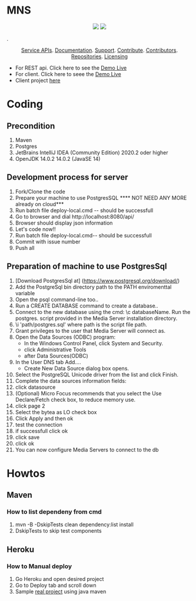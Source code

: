 # MNS
<p align="center">
    <a href="https://github.com/Ghislain1/mns237-server/issues/" title="Open Issues"><img src="https://img.shields.io/github/issues/Ghislain1/mns237-server?style=flat-square "></a>
<a href="https://app.circleci.com/pipelines/github/Ghislain1/mns237-server" title="Circleci"><img src="https://img.shields.io/circleci/build/github/Ghislain1/mns237-server?color=green&logo=red&style=flat-square?style=flat-square"></a>
</p>
. 
<p align="center">
	<a href="#service-apis">Service APIs</a>.
	<a href="#documentation">Documentation</a>.
	<a href="#support-and-feedback">Support</a>.
	<a href="#how-to-contribute">Contribute</a>.
	<a href="#contributors">Contributors</a>.
	<a href="#repositories">Repositories</a>.
	<a href="#liecensing">Licensing</a>
</p>

- For REST api. Click here to see the [Demo Live](https://mns237-serverapi.herokuapp.com/api/)
- For client. Click here to seee the [Demo Live](https://idrice24.github.io/mns/)  
- Client project [here](https://github.com/idrice24/mns)

# Coding
## Precondition
1.  Maven
1.  Postgres
1.  JetBrains IntelliJ IDEA (Community Edition) 2020.2 oder higher
1.  OpenJDK 14.0.2 14.0.2  (JavaSE 14)

## Development process for server
1. Fork/Clone the code
1. Prepare your machine to use PostgresSQL **** NOT NEED ANY MORE already on cloud***
1. Run batch file deploy-local.cmd -- should be successfull
1. Go to browser and dial http://localhost:8080/api/
1. Browser should display json information
1. Let's code now!!
1. Run batch file deploy-local.cmd-- should be successfull 
1. Commit with issue number
1. Push all

## Preparation of machine to use PostgresSql
1. [Download PostgresSql at] (https://www.postgresql.org/download/)
1. Add the PostgreSql bin directory path to the PATH enviromenttal variable
1. Open the psql command-line too..
1. Run a CREATE DATABASE command to create a database..
1. Connect to the new database using the cmd: \c databaseName.
Run the postgres. script provided in the Media Server installation directory.
1. \i 'path/postgres.sql'
where path is the script file path.
1. Grant privileges to the user that Media Server will connect as.
1. Open the Data Sources (ODBC) program:
	- In the Windows Control Panel, click System and Security.
	- click Administrative Tools
	- after Data Sources(ODBC)
1. In the User DNS tab Add....
	- Create New Data Source dialog box opens.
1. Select the PostgreSQL Unicode driver from the list and click Finish.
1. Complete the data sources information fields:
1. click datasource
1. (Optional) Micro Focus recommends that you select the Use Declare/Fetch check box, to reduce memory use.
1. click page 2
1. Select the bytea as LO check box
1. Click Apply and then ok
1. test the connection
1. if successfull click ok
1. click save
1. click ok
1. You can now configure Media Servers to connect to the db 

# Howtos
## Maven 
### How to list dependeny from cmd
1. mvn -B -DskipTests clean dependency:list install
1. DskipTests to skip test components
## Heroku
### How to Manual deploy 
1. Go Heroku and open desired project
1. Go to Deploy tab and scroll down 
1.  Sample [real project](https://github.com/Yuth-Set/camarket) using java maven

